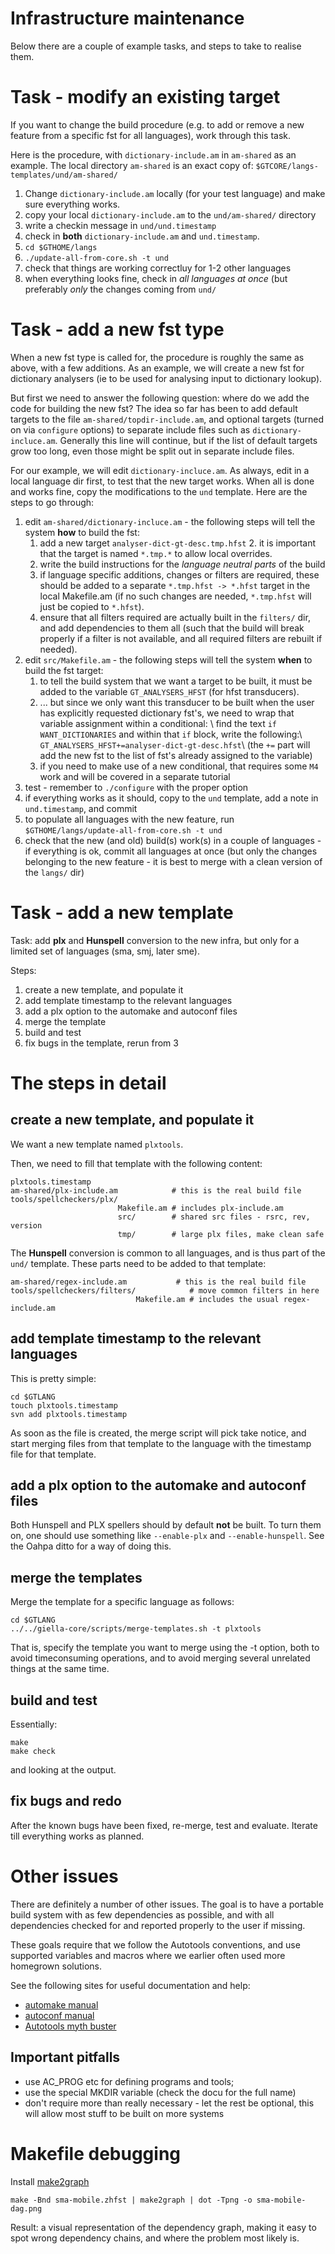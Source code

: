 # Infrastructure maintenance

Below there are a couple of example tasks, and steps to take to realise them.

#  Task - modify an existing target

If you want to change the build procedure (e.g. to add or remove a new feature from a specific fst for all languages), work through this task.

Here is the procedure, with `dictionary-include.am` in 
`am-shared` as an example.
The local directory `am-shared` is an exact copy of:
`$GTCORE/langs-templates/und/am-shared/`

1. Change `dictionary-include.am` locally (for your test language)
  and make sure everything works.
1. copy your local `dictionary-include.am` to the `und/am-shared/` directory
1. write a checkin message in `und/und.timestamp` 
1. check in **both** `dictionary-include.am` and `und.timestamp`.
1. `cd $GTHOME/langs`
1. `./update-all-from-core.sh -t und`
1. check that things are working correctluy for 1-2 other languages
1. when everything looks fine, check in *all languages at once* (but preferably
  *only* the changes coming from `und/`

#  Task - add a new fst type

When a new fst type is called for, the procedure is roughly the same as above,
with a few additions. As an example, we will create a new fst for dictionary
analysers (ie to be used for analysing input to dictionary lookup).

But first we need to answer the following question: where do we add the code for
building the new fst? The idea so far has been to add default targets to the
file `am-shared/topdir-include.am`, and optional targets (turned on via
`configure` options) to separate include files such as
`dictionary-incluce.am`. Generally this line will continue, but if the list of
default targets grow too long, even those might be split out in separate include
files.

For our example, we will edit `dictionary-incluce.am`. As always, edit in a
local language dir first, to test that the new target works. When all is done
and works fine, copy the modifications to the `und` template. Here are the
steps to go through:

1. edit `am-shared/dictionary-incluce.am` - the following steps will tell the
  system **how** to build the fst:
	1. add a new target `analyser-dict-gt-desc.tmp.hfst` 
		2.  it is important that
   the target is named `*.tmp.*` to allow local overrides.
	1. write the build instructions for the *language neutral parts* of the build
   1. if language specific additions, changes or filters are required, these
   should be added to a separate `*.tmp.hfst -> *.hfst` target in the local
   Makefile.am (if no such changes are needed, `*.tmp.hfst` will just be
   copied to `*.hfst`).
	1. ensure that all filters required are actually built in the `filters/` dir,
   and add dependencies to them all (such that the build will break properly if
   a filter is not available, and all required filters are rebuilt if needed).
1. edit `src/Makefile.am` - the following steps will tell the system **when**
  to build the fst target:
	1. to tell the build system that we want a target to be built, it must be added
   to the variable `GT_ANALYSERS_HFST` (for hfst transducers).
	1. ... but since we only want this transducer to be built when the user has
   explicitly requested dictionary fst's, we need to wrap that variable
   assignment within a conditional: \\ find the text
   `if WANT_DICTIONARIES` and within that `if` block, write the following:\\
   `GT_ANALYSERS_HFST+=analyser-dict-gt-desc.hfst`\\
   (the `+=` part will add the new fst to the list of fst's already assigned
   to the variable)
	1. if you need to make use of a new conditional, that requires some `M4` work
   and will be covered in a separate tutorial
1. test - remember to `./configure` with the proper option
1. if everything works as it should, copy to the `und` template, add a note in
  `und.timestamp`, and commit
1. to populate all languages with the new feature, run
  `$GTHOME/langs/update-all-from-core.sh -t und`
1. check that the new (and old) build(s) work(s) in a couple of languages - if
  everything is ok, commit all languages at once (but only the changes belonging
  to the new feature - it is best to merge with a clean version of the
  `langs/` dir)

# Task - add a new template

Task: add **plx** and **Hunspell** conversion to the new infra, but only for a limited set of languages (sma, smj, later sme).

Steps:
1. create a new template, and populate it
1. add template timestamp to the relevant languages
1. add a plx option to the automake and autoconf files
1. merge the template
1. build and test
1. fix bugs in the template, rerun from 3

# The steps in detail

## create a new template, and populate it

We want a new template named `plxtools`.

Then, we need to fill that template with the following content:

```
plxtools.timestamp
am-shared/plx-include.am            # this is the real build file
tools/spellcheckers/plx/
                        Makefile.am # includes plx-include.am
                        src/        # shared src files - rsrc, rev, version
                        tmp/        # large plx files, make clean safe
```

The **Hunspell** conversion is common to all languages, and is thus part of the `und/` template. These parts need to be added to that template:

```
am-shared/regex-include.am           # this is the real build file
tools/spellcheckers/filters/            # move common filters in here
                            Makefile.am # includes the usual regex-include.am
```

## add template timestamp to the relevant languages

This is pretty simple:

```
cd $GTLANG
touch plxtools.timestamp
svn add plxtools.timestamp
```

As soon as the file is created, the merge script will pick take notice, and start merging files from that template to the language with the timestamp file for that template.

## add a plx option to the automake and autoconf files

Both Hunspell and PLX spellers should by default **not** be built. To turn them on, one should use something like `--enable-plx` and `--enable-hunspell`. See the Oahpa ditto for a way of doing this.

## merge the templates

Merge the template for a specific language as follows:

```
cd $GTLANG
../../giella-core/scripts/merge-templates.sh -t plxtools
```

That is, specify the template you want to merge using the -t option, both to avoid timeconsuming operations, and to avoid merging several unrelated things at the same time.

## build and test

Essentially:

```
make
make check
```

and looking at the output.

## fix bugs and redo

After the known bugs have been fixed, re-merge, test and evaluate. Iterate till everything works as planned.

# Other issues

There are definitely a number of other issues. The goal is to have a portable build system with as few dependencies as possible, and with all dependencies checked for and reported properly to the user if missing.

These goals require that we follow the Autotools conventions, and use supported variables and macros where we earlier often used more homegrown solutions.

See the following sites for useful documentation and help:
* [automake manual](http://www.gnu.org/software/automake/manual/automake.html)
* [autoconf manual](http://www.gnu.org/software/autoconf/manual/autoconf.html)
* [Autotools myth buster](http://www.flameeyes.eu/autotools-mythbuster/index.html)

## Important pitfalls

* use AC_PROG etc for defining programs and tools;
* use the special MKDIR variable (check the docu for the full name)
* don't require more than really necessary - let the rest be optional, this will allow most stuff to be built on more systems

#  Makefile debugging

Install [make2graph](https://github.com/lindenb/makefile2graph)

```
make -Bnd sma-mobile.zhfst | make2graph | dot -Tpng -o sma-mobile-dag.png
```

Result: a visual representation of the dependency graph, making it easy to spot wrong dependency chains, and
where the problem most likely is.
